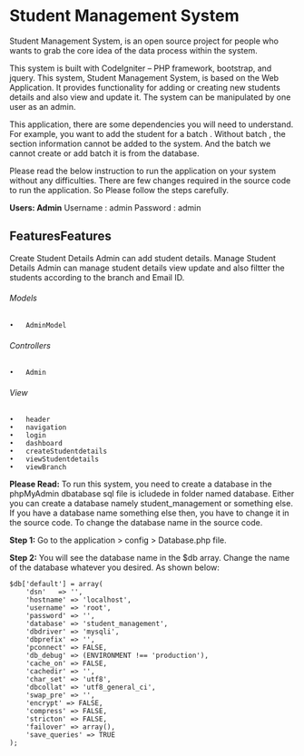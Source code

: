 # Student Management System
Student Management System, is an open source project for people who wants to grab the core idea of the data process within the system.

This system is built with CodeIgniter – PHP framework, bootstrap, and jquery. This system, Student Management System, is based on the Web Application. It provides functionality for adding or creating new students details and also view and update it. The system can be manipulated by one user as an admin.

This application, there are some dependencies you will need to understand. For example, you want to add the student for a batch . Without batch , the section information cannot be added to the system. And the batch we cannot create or add batch it is from the database.

Please read the below instruction to run the application on your system without any difficulties. There are few changes required in the source code to run the application. So Please follow the steps carefully.

**Users: Admin**
	Username : admin
	Password : admin

## FeaturesFeatures
Create Student Details Admin can add student details.
Manage Student Details Admin can manage student details view update and also filtter the students according to the branch and Email ID.
###### Models
	•	AdminModel
###### Controllers
	•	Admin
###### View
	•	header
	•	navigation
	•	login
	•	dashboard
	•	createStudentdetails
	•	viewStudentdetails
	•	viewBranch

**Please Read:**
To run this system, you need to create a database in the phpMyAdmin dbatabase sql file is icludede in folder named database. Either you can create a database namely student_management or something else. If you have a database name something else then, you have to change it in the source code. To change the database name in the source code.

**Step 1:** Go to the application > config > Database.php file.

**Step 2:** You will see the database name in the $db array. Change the name of the database whatever you desired. As shown below:

	$db['default'] = array(
    	'dsn'   => '',
    	'hostname' => 'localhost',
    	'username' => 'root',
    	'password' => '',
    	'database' => 'student_management',
    	'dbdriver' => 'mysqli',
    	'dbprefix' => '',
    	'pconnect' => FALSE,
    	'db_debug' => (ENVIRONMENT !== 'production'),
    	'cache_on' => FALSE,
    	'cachedir' => '',
    	'char_set' => 'utf8',
    	'dbcollat' => 'utf8_general_ci',
    	'swap_pre' => '',
    	'encrypt' => FALSE,
    	'compress' => FALSE,
    	'stricton' => FALSE,
    	'failover' => array(),
    	'save_queries' => TRUE
	);
